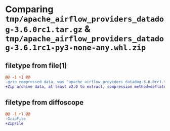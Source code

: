 # Comparing `tmp/apache_airflow_providers_datadog-3.6.0rc1.tar.gz` & `tmp/apache_airflow_providers_datadog-3.6.1rc1-py3-none-any.whl.zip`

## filetype from file(1)

```diff
@@ -1 +1 @@
-gzip compressed data, was "apache_airflow_providers_datadog-3.6.0rc1.tar", last modified: Tue Apr 30 11:23:22 2024, max compression
+Zip archive data, at least v2.0 to extract, compression method=deflate
```

## filetype from diffoscope

```diff
@@ -1 +1 @@
-GzipFile
+ZipFile
```

